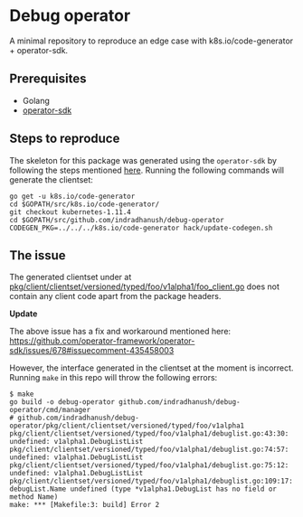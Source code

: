 # Debug operator

A minimal repository to reproduce an edge case with k8s.io/code-generator + operator-sdk.

## Prerequisites

- Golang
- [operator-sdk](https://github.com/operator-framework/operator-sdk)

## Steps to reproduce

The skeleton for this package was generated using the `operator-sdk` by following the steps mentioned [here](https://github.com/operator-framework/operator-sdk/blob/master/doc/user-guide.md). Running the following commands will generate the clientset:

```
go get -u k8s.io/code-generator
cd $GOPATH/src/k8s.io/code-generator/
git checkout kubernetes-1.11.4
cd $GOPATH/src/github.com/indradhanush/debug-operator
CODEGEN_PKG=../../../k8s.io/code-generator hack/update-codegen.sh
```

## The issue

The generated clientset under at [pkg/client/clientset/versioned/typed/foo/v1alpha1/foo_client.go](pkg/client/clientset/versioned/typed/foo/v1alpha1/foo_client.go) does not contain any client code apart from the package headers.

**Update**

The above issue has a fix and workaround mentioned here: https://github.com/operator-framework/operator-sdk/issues/678#issuecomment-435458003

However, the interface generated in the clientset at the moment is incorrect. Running `make` in this repo will throw the following errors:

```
$ make
go build -o debug-operator github.com/indradhanush/debug-operator/cmd/manager
# github.com/indradhanush/debug-operator/pkg/client/clientset/versioned/typed/foo/v1alpha1
pkg/client/clientset/versioned/typed/foo/v1alpha1/debuglist.go:43:30: undefined: v1alpha1.DebugListList
pkg/client/clientset/versioned/typed/foo/v1alpha1/debuglist.go:74:57: undefined: v1alpha1.DebugListList
pkg/client/clientset/versioned/typed/foo/v1alpha1/debuglist.go:75:12: undefined: v1alpha1.DebugListList
pkg/client/clientset/versioned/typed/foo/v1alpha1/debuglist.go:109:17: debugList.Name undefined (type *v1alpha1.DebugList has no field or method Name)
make: *** [Makefile:3: build] Error 2
```
